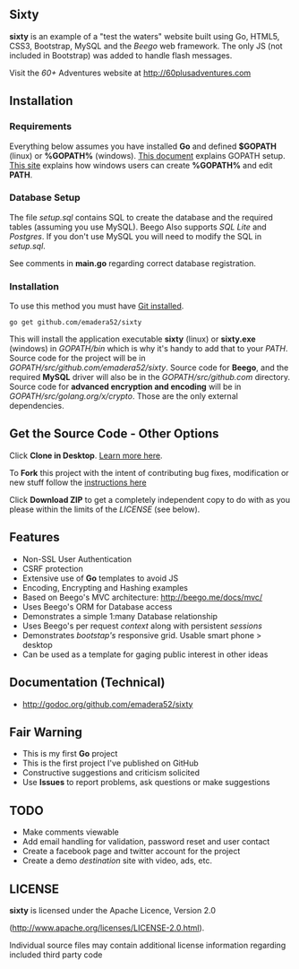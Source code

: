 ## Sixty

**sixty** is an example of a "test the waters" website built using
Go, HTML5, CSS3, Bootstrap, MySQL and the *Beego* web framework.
The only JS (not included in Bootstrap) was added to handle flash messages.

Visit the *60+* Adventures website at http://60plusadventures.com

## Installation

### Requirements
Everything below assumes you have installed **Go** and defined **$GOPATH** (linux) or **%GOPATH%** (windows). [This document](https://golang.org/doc/code.html#GOPATH) explains GOPATH setup. [This site](http://www.computerhope.com/issues/ch000549.htm) explains how windows users can create **%GOPATH%** and edit **PATH**. 

### Database Setup
The file *setup.sql* contains SQL to create the database and the required tables (assuming you use MySQL). Beego Also supports *SQL Lite* and *Postgres*. If you don't use MySQL you will need to modify the SQL in *setup.sql*.

See comments in **main.go** regarding correct database registration.

### Installation
To use this method you must have [Git installed](http://git-scm.com/book/en/v2/Getting-Started-Installing-Git). 

	go get github.com/emadera52/sixty

This will install the application executable **sixty** (linux) or **sixty.exe** (windows) in *GOPATH/bin* which is why it's handy to add that to your *PATH*. Source code for the project will be in *GOPATH/src/github.com/emadera52/sixty*. Source code for **Beego**, and the required **MySQL** driver will also be in the *GOPATH/src/github.com* directory. Source code for **advanced encryption and encoding** will be in *GOPATH/src/golang.org/x/crypto*. Those are the only external dependencies.

## Get the Source Code - Other Options

Click **Clone in Desktop**. [Learn more here](http://git-scm.com/book/en/v2/Git-Basics-Getting-a-Git-Repository#Cloning-an-Existing-Repository).

To **Fork** this project with the intent of contributing bug fixes,
modification or new stuff follow the [instructions here](https://help.github.com/articles/fork-a-repo/)

Click **Download ZIP** to get a completely independent copy to do with as you please within the limits of the *LICENSE* (see below).

## Features

* Non-SSL User Authentication
* CSRF protection
* Extensive use of **Go** templates to avoid JS
* Encoding, Encrypting and Hashing examples
* Based on Beego's MVC architecture: http://beego.me/docs/mvc/
* Uses Beego's ORM for Database access
* Demonstrates a simple 1:many Database relationship
* Uses Beego's per request *context* along with persistent *sessions*
* Demonstrates *bootstap's* responsive grid. Usable smart phone > desktop 
* Can be used as a template for gaging public interest in other ideas

## Documentation (Technical)

* http://godoc.org/github.com/emadera52/sixty

## Fair Warning

* This is my first **Go** project
* This is the first project I've published on GitHub
* Constructive suggestions and criticism solicited
* Use **Issues** to report problems, ask questions or make suggestions 

## TODO

* Make comments viewable
* Add email handling for validation, password reset and user contact
* Create a facebook page and twitter account for the project
* Create a demo *destination* site with video, ads, etc.

## LICENSE

**sixty** is licensed under the Apache Licence, Version 2.0

(http://www.apache.org/licenses/LICENSE-2.0.html).

Individual source files may contain additional license
information regarding included third party code
